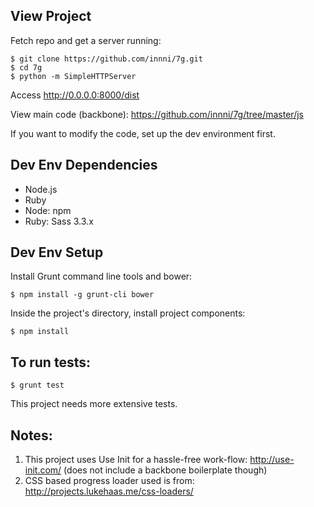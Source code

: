 ## View Project

Fetch repo and get a server running:

	$ git clone https://github.com/innni/7g.git
	$ cd 7g
	$ python -m SimpleHTTPServer

Access http://0.0.0.0:8000/dist

View main code (backbone): https://github.com/innni/7g/tree/master/js

If you want to modify the code, set up the dev environment first.

## Dev Env Dependencies

* Node.js
* Ruby
* Node: npm
* Ruby: Sass 3.3.x

## Dev Env Setup

Install Grunt command line tools and bower:

	$ npm install -g grunt-cli bower

Inside the project's directory, install project components:

	$ npm install

## To run tests:
	
	$ grunt test

This project needs more extensive tests.

## Notes:
1. This project uses Use Init for a hassle-free work-flow: http://use-init.com/ (does not include a backbone boilerplate though)
2. CSS based progress loader used is from: http://projects.lukehaas.me/css-loaders/
